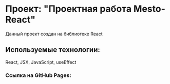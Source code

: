 # Проект: "Проектная работа Mesto-React"

Данный проект создан на библиотеке React

## Используемые технологии:

React, JSX, JavaScript, useEffect

### Ссылка на GitHub Pages: